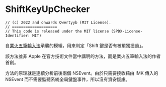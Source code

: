 # ShiftKeyUpChecker

```
// (c) 2022 and onwards Qwertyyb (MIT License).
// ====================
// This code is released under the MIT license (SPDX-License-Identifier: MIT)
```

自[業火五筆輸入法](https://github.com/qwertyyb/Fire)承襲的模組，用來判定「Shift 鍵是否有被單獨摁過」。

該方法並非 Apple 在官方技術文件當中講明的方法，而是業火五筆輸入法的作者首創。

方法的原理就是連續分析前後兩個 NSEvent。由於只需要接收藉由 IMK 傳入的 NSEvent 而不需要監聽系統全局鍵盤事件，所以沒有資安疑慮。
